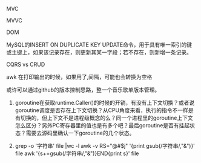 MVC

MVVC

DOM

MySQL的INSERT ON DUPLICATE KEY UPDATE命令，用于具有唯一索引的键或主键上，如果该记录存在，则更新其某一字段；若不存在，则新增一条记录。

CQRS vs CRUD

awk 在打印输出的时候，如果用了,间隔，可能也会转换为空格

或许可以通过github的版本控制思路，整一个音乐歌单版本管理。

1. goroutine在获取runtime.Caller()的时候的开销，有没有上下文切换？或者说goroutine调度是否存在上下文切换？从CPU角度来看，执行的指令不一样是有切换的，但上下文不是进程级概念的么？同一个进程里的goroutine上下文怎么区分？另外PC寄存器里的值也是有多个吧？最后goroutine是否有挂起状态？需要去源码里确认一下goroutine的几个状态。


2. grep -o '字符串' file |wc -l
   awk -v RS="@#$j" '{print gsub(/字符串/,"&")}' file
awk '{s+=gsub(/字符串/,"&")}END{print s}' file

